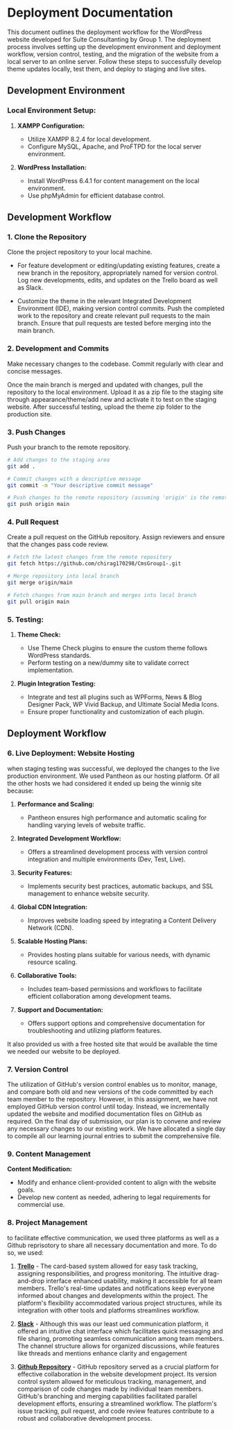 # Deployment Documentation

This document outlines the deployment workflow for the WordPress website developed for Suite Consultanting by Group 1. The deployment process involves setting up the development environment and deployment workflow, version control, testing, and the migration of the website from a local server to an online server. Follow these steps to successfully develop theme updates locally, test them, and deploy to staging and live sites.

## Development Environment

### Local Environment Setup:

1. **XAMPP Configuration:**
   - Utilize XAMPP 8.2.4 for local development.
   - Configure MySQL, Apache, and ProFTPD for the local server environment.

2. **WordPress Installation:**
   - Install WordPress 6.4.1 for content management on the local environment.
   - Use phpMyAdmin for efficient database control.

     
## Development Workflow

### 1. Clone the Repository

Clone the project repository to your local machine.

- For feature development or editing/updating existing features, create a new branch in the repository, appropriately named for version control. Log new developments, edits, and updates on the Trello board as well as Slack. 

- Customize the theme in the relevant Integrated Development Environment (IDE), making version control commits. Push the completed work to the repository and create relevant pull requests to the main branch. Ensure that pull requests are tested before merging into the main branch.


### 2. Development and Commits

Make necessary changes to the codebase. Commit regularly with clear and concise messages.

 Once the main branch is merged and updated with changes, pull the repository to the local environment. Upload it as a zip file to the staging site through appearance/theme/add new and activate it to test on the staging website. After successful testing, upload the theme zip folder to the production site.

### 3. Push Changes

Push your branch to the remote repository. 

```bash
# Add changes to the staging area
git add .

# Commit changes with a descriptive message
git commit -m "Your descriptive commit message"

# Push changes to the remote repository (assuming 'origin' is the remote repository and 'feature-branch' is your branch)
git push origin main
```

### 4. Pull Request

Create a pull request on the GitHub repository. Assign reviewers and ensure that the changes pass code review.

```bash
# Fetch the latest changes from the remote repository
git fetch https://github.com/chirag170298/CmsGroup1-.git

# Merge repository into local branch
git merge origin/main

# Fetch changes from main branch and merges into local branch
git pull origin main
```

### 5. Testing:

1. **Theme Check:**
   - Use Theme Check plugins to ensure the custom theme follows WordPress standards.
   - Perform testing on a new/dummy site to validate correct implementation.

2. **Plugin Integration Testing:**
   - Integrate and test all plugins such as WPForms, News & Blog Designer Pack, WP Vivid Backup, and Ultimate Social Media Icons.
   - Ensure proper functionality and customization of each plugin.

## Deployment Workflow

### 6. Live Deployment: Website Hosting

when staging testing was successful, we deployed the changes to the live production environment. We used Pantheon as our hosting platform. Of all the other hosts we had considered it ended up being the winnig site because:
1. **Performance and Scaling:**
   - Pantheon ensures high performance and automatic scaling for handling varying levels of website traffic.

2. **Integrated Development Workflow:**
   - Offers a streamlined development process with version control integration and multiple environments (Dev, Test, Live).

3. **Security Features:**
   - Implements security best practices, automatic backups, and SSL management to enhance website security.

4. **Global CDN Integration:**
   - Improves website loading speed by integrating a Content Delivery Network (CDN).

5. **Scalable Hosting Plans:**
   - Provides hosting plans suitable for various needs, with dynamic resource scaling.

6. **Collaborative Tools:**
   - Includes team-based permissions and workflows to facilitate efficient collaboration among development teams.

7. **Support and Documentation:**
   - Offers support options and comprehensive documentation for troubleshooting and utilizing platform features.

It also provided us with a free hosted site that would be available the time we needed our website to be deployed.

### 7. Version Control
The utilization of GitHub's version control enables us to monitor, manage, and compare both old and new versions of the code committed by each team member to the repository. However, in this assignment, we have not employed GitHub version control until today. Instead, we incrementally updated the website and modified documentation files on GitHub as required. On the final day of submission, our plan is to convene and review any necessary changes to our existing work. We have allocated a single day to compile all our learning journal entries to submit the comprehensive file. 

### 9. Content Management

**Content Modification:**
   - Modify and enhance client-provided content to align with the website goals.
   - Develop new content as needed, adhering to legal requirements for commercial use.
  
### 8. Project Management
to facilitate effective communication, we used three platforms as well as a Github reprisotory to share all necessary documentation and more. To do so, we used:
1. **[Trello](https://trello.com/b/4zz6bndF/cp3402-2023-group1)** - The card-based system allowed for easy task tracking, assigning responsibilities, and progress monitoring. The intuitive drag-and-drop interface enhanced usability, making it accessible for all team members. Trello's real-time updates and notifications keep everyone informed about changes and developments within the project. The platform's flexibility accommodated various project structures, while its integration with other tools and platforms streamlines workflow. 

2. **[Slack](https://app.slack.com/client/T06434CVC03/C063WHYJ2CW)** - Although this was our least ued communication platform, it offered an intuitive chat interface which facilitates quick messaging and file sharing, promoting seamless communication among team members. The channel structure allows for organized discussions, while features like threads and mentions enhance clarity and engagement

3. **[Github Repository](https://github.com/CP3402Tri32023/CmsGroup1-)** - GitHub repository served as a crucial platform for effective collaboration in the website development project. Its version control system allowed for meticulous tracking, management, and comparison of code changes made by individual team members. GitHub's branching and merging capabilities facilitated parallel development efforts, ensuring a streamlined workflow. The platform's issue tracking, pull request, and code review features contribute to a robust and collaborative development process. 





